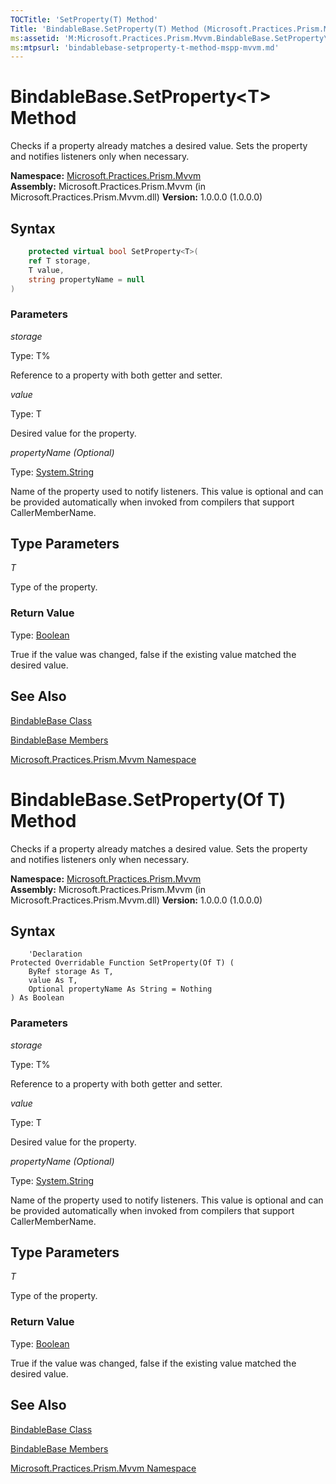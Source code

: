```yaml
---
TOCTitle: 'SetProperty(T) Method'
Title: 'BindableBase.SetProperty(T) Method (Microsoft.Practices.Prism.Mvvm)'
ms:assetid: 'M:Microsoft.Practices.Prism.Mvvm.BindableBase.SetProperty\`\`1(\`\`0@,\`\`0,System.String)'
ms:mtpsurl: 'bindablebase-setproperty-t-method-mspp-mvvm.md'
---
```



# BindableBase.SetProperty&lt;T&gt; Method

Checks if a property already matches a desired value. Sets the property and notifies listeners only when necessary.

**Namespace:** [Microsoft.Practices.Prism.Mvvm](/patterns-practices/reference/mspp-mvvm-namespace)
**Assembly:** Microsoft.Practices.Prism.Mvvm (in Microsoft.Practices.Prism.Mvvm.dll)
**Version:** 1.0.0.0 (1.0.0.0)

## Syntax

```C#
    protected virtual bool SetProperty<T>(
	ref T storage,
	T value,
	string propertyName = null
)
```
### Parameters

*storage*

Type: T%

Reference to a property with both getter and setter.

*value*

Type: T

Desired value for the property.

*propertyName (Optional)*

Type: [System.String](http://msdn.microsoft.com/en-us/library/s1wwdcbf)

Name of the property used to notify listeners. This value is optional and can be provided automatically when invoked from compilers that support CallerMemberName.

## Type Parameters

*T*  

Type of the property.

### Return Value

Type: [Boolean](http://msdn.microsoft.com/en-us/library/a28wyd50)

True if the value was changed, false if the existing value matched the desired value.

## See Also

[BindableBase Class](/patterns-practices/reference/bindablebase-class-mspp-mvvm)

[BindableBase Members](/patterns-practices/reference/bindablebase-members-mspp-mvvm)

[Microsoft.Practices.Prism.Mvvm Namespace](/patterns-practices/reference/mspp-mvvm-namespace)



# BindableBase.SetProperty(Of T) Method

Checks if a property already matches a desired value. Sets the property and notifies listeners only when necessary.

**Namespace:** [Microsoft.Practices.Prism.Mvvm](/patterns-practices/reference/mspp-mvvm-namespace)
**Assembly:** Microsoft.Practices.Prism.Mvvm (in Microsoft.Practices.Prism.Mvvm.dll)
**Version:** 1.0.0.0 (1.0.0.0)

## Syntax

```VB
    'Declaration
Protected Overridable Function SetProperty(Of T) ( 
	ByRef storage As T,
	value As T,
	Optional propertyName As String = Nothing
) As Boolean
```
### Parameters

*storage*

Type: T%

Reference to a property with both getter and setter.

*value*

Type: T

Desired value for the property.

*propertyName (Optional)*

Type: [System.String](http://msdn.microsoft.com/en-us/library/s1wwdcbf)

Name of the property used to notify listeners. This value is optional and can be provided automatically when invoked from compilers that support CallerMemberName.

## Type Parameters

*T*  

Type of the property.

### Return Value

Type: [Boolean](http://msdn.microsoft.com/en-us/library/a28wyd50)

True if the value was changed, false if the existing value matched the desired value.

## See Also

[BindableBase Class](/patterns-practices/reference/bindablebase-class-mspp-mvvm)

[BindableBase Members](/patterns-practices/reference/bindablebase-members-mspp-mvvm)

[Microsoft.Practices.Prism.Mvvm Namespace](/patterns-practices/reference/mspp-mvvm-namespace)
